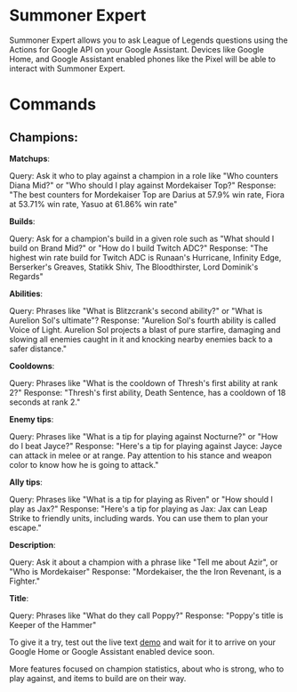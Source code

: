 # Summoner Expert

Summoner Expert allows you to ask League of Legends questions using the Actions for Google API on your Google Assistant. Devices like Google Home, and Google Assistant enabled phones like the Pixel will be able to interact with Summoner Expert.

# Commands

## Champions:

**Matchups**:

Query: Ask it who to play against a champion in a role like "Who counters Diana Mid?" or "Who should I play against Mordekaiser Top?"
Response: "The best counters for Mordekaiser Top are Darius at 57.9% win rate, Fiora at 53.71% win rate, Yasuo at 61.86% win rate"

**Builds**:

Query: Ask for a champion's build in a given role such as "What should I build on Brand Mid?" or "How do I build Twitch ADC?"
Response: "The highest win rate build for Twitch ADC is Runaan's Hurricane, Infinity Edge, Berserker's Greaves, Statikk Shiv, The Bloodthirster, Lord Dominik's Regards"

**Abilities**:

Query: Phrases like "What is Blitzcrank's second ability?" or "What is Aurelion Sol's ultimate"?
Response: "Aurelion Sol's fourth ability is called Voice of Light. Aurelion Sol projects a blast of pure starfire, damaging and slowing all enemies caught in it and knocking nearby enemies back to a safer distance."

**Cooldowns**:

Query: Phrases like "What is the cooldown of Thresh's first ability at rank 2?"
Response: "Thresh's first ability, Death Sentence, has a cooldown of 18 seconds at rank 2."

**Enemy tips**:

Query: Phrases like "What is a tip for playing against Nocturne?" or "How do I beat Jayce?"
Response: "Here's a tip for playing against Jayce: Jayce can attack in melee or at range. Pay attention to his stance and weapon color to know how he is going to attack."

**Ally tips**:

Query: Phrases like "What is a tip for playing as Riven" or "How should I play as Jax?"
Response: "Here's a tip for playing as Jax: Jax can Leap Strike to friendly units, including wards. You can use them to plan your escape."

**Description**:

Query: Ask it about a champion with a phrase like "Tell me about Azir", or "Who is Mordekaiser"
Response: "Mordekaiser, the the Iron Revenant, is a Fighter."

**Title**:

Query: Phrases like "What do they call Poppy?"
Response: "Poppy's title is Keeper of the Hammer"

To give it a try, test out the live text [demo](https://bot.api.ai/a4a9061a-4d47-4f50-96c4-4bc40e9342f3) and wait for it to arrive on your Google Home or Google Assistant enabled device soon.

More features focused on champion statistics, about who is strong, who to play against, and items to build are on their way.
